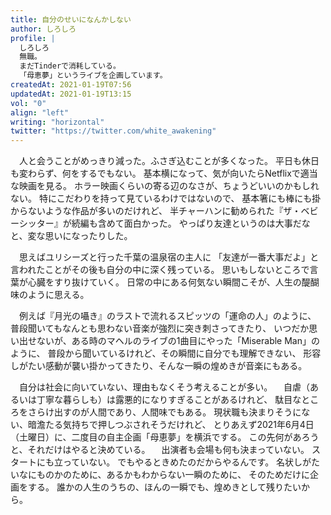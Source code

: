 ```yaml
---
title: 自分のせいになんかしない
author: しろしろ
profile: |
  しろしろ
  無職。
  まだTinderで消耗している。
  「母恵夢」というライブを企画しています。
createdAt: 2021-01-19T07:56
updatedAt: 2021-01-19T13:15
vol: "0"
align: "left"
writing: "horizontal"
twitter: "https://twitter.com/white_awakening"
---
```


　人と会うことがめっきり減った。ふさぎ込むことが多くなった。 平日も休日も変わらず、何をするでもない。 基本横になって、気が向いたらNetflixで適当な映画を見る。 ホラー映画くらいの寄る辺のなさが、ちょうどいいのかもしれない。 特にこだわりを持って見ているわけではないので、 基本箸にも棒にも掛からないような作品が多いのだけれど、 半チャーハンに勧められた『ザ・ベビーシッター』が続編も含めて面白かった。 やっぱり友達というのは大事だなと、変な思いになったりした。

　思えばユリシーズと行った千葉の温泉宿の主人に 「友達が一番大事だよ」と言われたことがその後も自分の中に深く残っている。 思いもしないところで言葉が心臓をすり抜けていく。
日常の中にある何気ない瞬間こそが、人生の醍醐味のように思える。

　例えば『月光の囁き』のラストで流れるスピッツの「運命の人」のように、 普段聞いてもなんとも思わない音楽が強烈に突き刺さってきたり、 いつだか思い出せないが、ある時のマヘルのライブの1曲目にやった「Miserable Man」のように、 普段から聞いているけれど、その瞬間に自分でも理解できない、 形容しがたい感動が襲い掛かってきたり、そんな一瞬の煌めきが音楽にもある。

　自分は社会に向いていない、理由もなくそう考えることが多い。
　自虐（あるいは丁寧な暮らしも）は露悪的になりすぎることがあるけれど、 駄目なところをさらけ出すのが人間であり、人間味でもある。
現状職も決まりそうにない、暗澹たる気持ちで押しつぶされそうだけれど、 とりあえず2021年6月4日（土曜日）に、二度目の自主企画「母恵夢」を横浜でする。 この先何があろうと、それだけはやると決めている。
　出演者も会場も何も決まっていない。 スタートにも立っていない。 でもやるときめたのだからやるんです。 名状しがたいなにものかのために、あるかもわからない一瞬のために、 そのためだけに企画をする。
 誰かの人生のうちの、ほんの一瞬でも、煌めきとして残りたいから。
